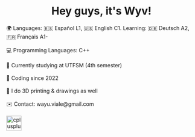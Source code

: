 <h1 align="center">Hey guys, it's Wyv!</h1>
🌍 Languages: 🇪🇸 Español L1, 🇺🇸 English C1. Learning: 🇩🇪 Deutsch A2, 🇫🇷 Français A1-<br><br>
💻 Programming Languages: C++<br><br>
🏫 Currently studying at UTFSM (4th semester)<br><br>
🌱 Coding since 2022<br><br>
🌱 I do 3D printing & drawings as well<br><br>
✉️ Contact: wayu.viale@gmail.com<br><br>

<div align="left">
  <img src="https://cdn.jsdelivr.net/gh/devicons/devicon/icons/cplusplus/cplusplus-original.svg" height="40" alt="cplusplus logo"  />
  <img width="12" />
</div>
